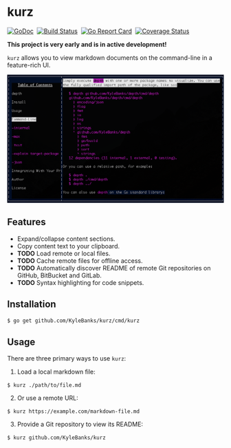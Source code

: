 # kurz

[![GoDoc](https://godoc.org/github.com/KyleBanks/kurz?status.svg)](https://godoc.org/github.com/KyleBanks/kurz)&nbsp; 
[![Build Status](https://travis-ci.org/KyleBanks/kurz.svg?branch=master)](https://travis-ci.org/KyleBanks/kurz)&nbsp;
[![Go Report Card](https://goreportcard.com/badge/github.com/KyleBanks/kurz)](https://goreportcard.com/report/github.com/KyleBanks/kurz)&nbsp;
[![Coverage Status](https://coveralls.io/repos/github/KyleBanks/kurz/badge.svg?branch=master)](https://coveralls.io/github/KyleBanks/kurz?branch=master)


**This project is very early and is in active development!**

`kurz` allows you to view markdown documents on the command-line in a feature-rich UI. 

!['kurz' Readme Example](./docs/screenshot.png)

## Features

- Expand/collapse content sections.
- Copy content text to your clipboard.
- **TODO** Load remote or local files.
- **TODO** Cache remote files for offline access.
- **TODO** Automatically discover README of remote Git repositories on GitHub, BitBucket and GitLab.
- **TODO** Syntax highlighting for code snippets.

## Installation

```
$ go get github.com/KyleBanks/kurz/cmd/kurz
```

## Usage

There are three primary ways to use `kurz`:

1. Load a local markdown file: 

```
$ kurz ./path/to/file.md
```

2. Or use a remote URL:

```
$ kurz https://example.com/markdown-file.md
```

3. Provide a Git repository to view its README:

```
$ kurz github.com/KyleBanks/kurz
```
